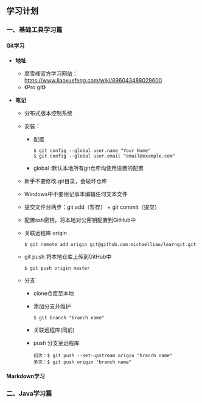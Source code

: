 ## **学习计划**

### **一、基础工具学习篇**

####  Git学习

+ **地址**

  - 廖雪峰官方学习网站：https://www.liaoxuefeng.com/wiki/896043488029600
  - 《Pro git》

+ **笔记**

  + 分布式版本控制系统

  + 安装：

    + 配置

      ```git
      $ git config --global user.name "Your Name"
      $ git config --global user.email "email@example.com"
      ```

    + global :默认本地所有git仓库均使用设置的配置

  + 新手不要修改.git目录，会破坏仓库

  + Windows中不要用记事本编辑任何文本文件

  + 提交文件分两步：git add（暂存） + git commit（提交）

  + 配置ssh密钥，将本地对公密钥配置到GitHub中

  + 关联远程库 origin 

    ```git
    $ git remote add origin git@github.com:michaelliao/learngit.git
    ```
    
   + git push 将本地仓库上传到GitHub中

     ```
     $ git push origin master
     ```

   + 分支
      + clone仓库至本地
      
      + 添加分支并维护
      
         ```git
         $ git branch "branch name"
         ```
      
      + 关联远程库(同前)
      
      + push 分支至远程库
      
         ```
         初次：$ git push --set-upstream origin "branch name"
         多次：$ git push origin "branch name"
         ```
      
#### Markdown学习

### **二、Java学习篇**

